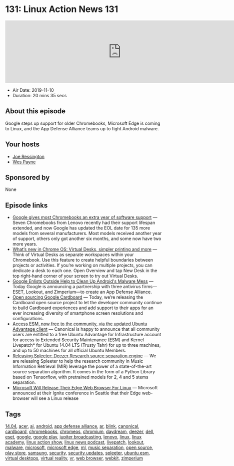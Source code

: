 # 131: Linux Action News 131

<iframe src="https://player.fireside.fm/v2/DAcK9LdX+ieAahyB5?theme=dark" width="740" height="200" frameborder="0" scrolling="no"></iframe>

* Air Date: 2019-11-10
* Duration: 20 mins 35 secs

## About this episode

Google steps up support for older Chromebooks, Microsoft Edge is coming to Linux, and the App Defense Alliance teams up to fight Android malware.

## Your hosts
* [Joe Ressington](https://linuxactionnews.com/hosts/joe)
* [Wes Payne](https://linuxactionnews.com/guests/wes)

## Sponsored by

None



## Episode links

  * [Google gives most Chromebooks an extra year of software support](https://www.androidpolice.com/2019/11/05/google-gives-most-chromebooks-an-extra-year-of-software-support/ "Google gives most Chromebooks an extra year of software support") — Seven Chromebooks from Lenovo recently had their support lifespan extended, and now Google has updated the EOL date for 135 more models from several manufacturers. Most models received another year of support, others only got another six months, and some now have two more years. 
  * [What’s new in Chrome OS: Virtual Desks, simpler printing and more](https://www.blog.google/products/chromebooks/whats-new-november2019/ "What’s new in Chrome OS: Virtual Desks, simpler printing and more") — Think of Virtual Desks as separate workspaces within your Chromebook. Use this feature to create helpful boundaries between projects or activities. If you’re working on multiple projects, you can dedicate a desk to each one. Open Overview and tap New Desk in the top right-hand corner of your screen to try out Virtual Desks.
  * [Google Enlists Outside Help to Clean Up Android's Malware Mess](https://www.wired.com/story/android-malware-app-defense-alliance/ "Google Enlists Outside Help to Clean Up Android's Malware Mess") — Today Google is announcing a partnership with three antivirus firms—ESET, Lookout, and Zimperium—to create an App Defense Alliance. 
  * [Open sourcing Google Cardboard](https://developers.googleblog.com/2019/11/open-sourcing-google-cardboard.html "Open sourcing Google Cardboard") — Today, we’re releasing the Cardboard open source project to let the developer community continue to build Cardboard experiences and add support to their apps for an ever increasing diversity of smartphone screen resolutions and configurations.
  * [Access ESM, now free to the community, via the updated Ubuntu Advantage client](https://ubuntu.com/blog/ua-services-deployed-from-the-command-line-with-ua-client "Access ESM, now free to the community, via the updated Ubuntu Advantage client") — Canonical is happy to announce that all community users are entitled to a free Ubuntu Advantage for Infrastructure account for access to Extended Security Maintenance (ESM) and Kernel Livepatch* for Ubuntu 14.04 LTS (Trusty Tahr) for up to three machines, and up to 50 machines for all official Ubuntu Members. 
  * [Releasing Spleeter: Deezer Research source separation engine](https://deezer.io/releasing-spleeter-deezer-r-d-source-separation-engine-2b88985e797e "Releasing Spleeter: Deezer Research source separation engine") — We are releasing Spleeter to help the research community in Music Information Retrieval (MIR) leverage the power of a state-of-the-art source separation algorithm. It comes in the form of a Python Library based on Tensorflow, with pretrained models for 2, 4 and 5 stems separation. 
  * [Microsoft Will Release Their Edge Web Browser For Linux](https://www.phoronix.com/scan.php?page=news_item&px=Microsoft-Edge-Linux-2020 "Microsoft Will Release Their Edge Web Browser For Linux") — Microsoft announced at their Ignite conference in Seattle that their Edge web-browser will see a Linux release 



## Tags

[14.04](https://linuxactionnews.com/tags/14.04), [acer](https://linuxactionnews.com/tags/acer), [ai](https://linuxactionnews.com/tags/ai), [android](https://linuxactionnews.com/tags/android), [app defense alliance](https://linuxactionnews.com/tags/app%20defense%20alliance), [ar](https://linuxactionnews.com/tags/ar), [blink](https://linuxactionnews.com/tags/blink), [canonical](https://linuxactionnews.com/tags/canonical), [cardboard](https://linuxactionnews.com/tags/cardboard), [chromebooks](https://linuxactionnews.com/tags/chromebooks), [chromeos](https://linuxactionnews.com/tags/chromeos), [chromium](https://linuxactionnews.com/tags/chromium), [daydream](https://linuxactionnews.com/tags/daydream), [deezer](https://linuxactionnews.com/tags/deezer), [dell](https://linuxactionnews.com/tags/dell), [eset](https://linuxactionnews.com/tags/eset), [google](https://linuxactionnews.com/tags/google), [google play](https://linuxactionnews.com/tags/google%20play), [jupiter broadcasting](https://linuxactionnews.com/tags/jupiter%20broadcasting), [lenovo](https://linuxactionnews.com/tags/lenovo), [linux](https://linuxactionnews.com/tags/linux), [linux academy](https://linuxactionnews.com/tags/linux%20academy), [linux action show](https://linuxactionnews.com/tags/linux%20action%20show), [linux news podcast](https://linuxactionnews.com/tags/linux%20news%20podcast), [livepatch](https://linuxactionnews.com/tags/livepatch), [lookout](https://linuxactionnews.com/tags/lookout), [malware](https://linuxactionnews.com/tags/malware), [microsoft](https://linuxactionnews.com/tags/microsoft), [microsoft edge](https://linuxactionnews.com/tags/microsoft%20edge), [ml](https://linuxactionnews.com/tags/ml), [music separation](https://linuxactionnews.com/tags/music%20separation), [open source](https://linuxactionnews.com/tags/open%20source), [play store](https://linuxactionnews.com/tags/play%20store), [samsung](https://linuxactionnews.com/tags/samsung), [security](https://linuxactionnews.com/tags/security), [security updates](https://linuxactionnews.com/tags/security%20updates), [spleeter](https://linuxactionnews.com/tags/spleeter), [ubuntu esm](https://linuxactionnews.com/tags/ubuntu%20esm), [virtual desktops](https://linuxactionnews.com/tags/virtual%20desktops), [virtual reality](https://linuxactionnews.com/tags/virtual%20reality), [vr](https://linuxactionnews.com/tags/vr), [web browser](https://linuxactionnews.com/tags/web%20browser), [webkit](https://linuxactionnews.com/tags/webkit), [zimperium](https://linuxactionnews.com/tags/zimperium)